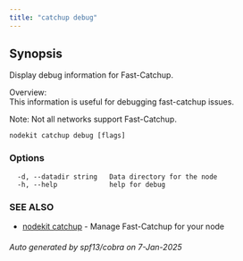 ```yaml
---
title: "catchup debug"
---
```

## Synopsis      
                                                             
                                                             
Display debug information for Fast-Catchup.                  
                                                             
Overview:                                                    
This information is useful for debugging fast-catchup issues.
                                                             
Note: Not all networks support Fast-Catchup.                 

```
nodekit catchup debug [flags]
```

### Options

```
  -d, --datadir string   Data directory for the node
  -h, --help             help for debug
```

### SEE ALSO

* [nodekit catchup](/reference/nodekit/catchup)	 - Manage Fast-Catchup for your node

###### Auto generated by spf13/cobra on 7-Jan-2025

